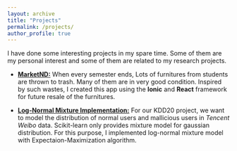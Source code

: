 ```yaml
---
layout: archive
title: "Projects"
permalink: /projects/
author_profile: true
---
```


I have done some interesting projects in my spare time. Some of them are my personal interest and some of them are related to my research projects.

* **[MarketND:](www.marketnd.net)** When every semester ends, Lots of furnitures from students are thrown to trash. Many of them are in very good condition. Inspired by such wastes, I created this app using the **Ionic** and **React** framework for future resale of the furnitures. 

* **[Log-Normal Mixture Implementation:](https://github.com/Arstanley/LogNormal-Mixture)** For our KDD20 project, we want to model the distribution of normal users and mallicious users in _Tencent Weibo_ data. Scikit-learn only provides mixture model for gaussian distribution. For this purpose, I implemented log-normal mixture model with Expectaion-Maximization algorithm.
